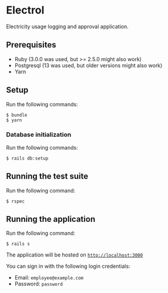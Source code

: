 # Electrol

Electricity usage logging and approval application.

## Prerequisites

- Ruby (3.0.0 was used, but >= 2.5.0 might also work)
- Postgresql (13 was used, but older versions might also work)
- Yarn

## Setup

Run the following commands:
```
$ bundle
$ yarn
```

### Database initialization

Run the following commands:
```
$ rails db:setup
```

## Running the test suite

Run the following command:
```
$ rspec
```

## Running the application

Run the following command:
```
$ rails s
```

The application will be hosted on [`http://localhost:3000`](http://localhost:3000)

You can sign in with the following login credentials:
- Email: `employee@example.com`
- Password: `password`
